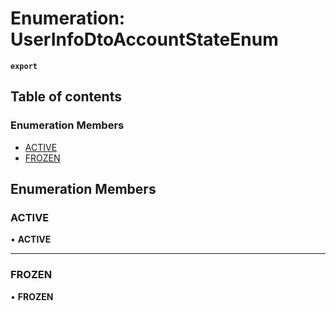 # Enumeration: UserInfoDtoAccountStateEnum

**`export`**

## Table of contents

### Enumeration Members

- [ACTIVE](UserInfoDtoAccountStateEnum.md#active)
- [FROZEN](UserInfoDtoAccountStateEnum.md#frozen)

## Enumeration Members

### <a id="active" name="active"></a> ACTIVE

• **ACTIVE**

___

### <a id="frozen" name="frozen"></a> FROZEN

• **FROZEN**
